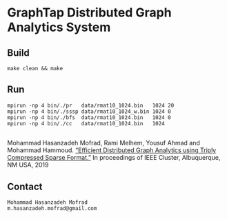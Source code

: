 # GraphTap Distributed Graph Analytics System

## Build
    make clean && make

## Run
    mpirun -np 4 bin/./pr   data/rmat10_1024.bin   1024 20
    mpirun -np 4 bin/./sssp data/rmat10_1024_w.bin 1024 0
    mpirun -np 4 bin/./bfs  data/rmat10_1024.bin   1024 0
    mpirun -np 4 bin/./cc   data/rmat10_1024.bin   1024

##
Mohammad Hasanzadeh Mofrad, Rami Melhem, Yousuf Ahmad and Mohammad Hammoud.
[“Efficient Distributed Graph Analytics using Triply Compressed Sparse Format.”](http://people.cs.pitt.edu/~hasanzadeh/files/papers/PID6084671.pdf)
In proceedings of IEEE Cluster, Albuquerque, NM USA, 2019

## Contact
    Mohammad Hasanzadeh Mofrad
    m.hasanzadeh.mofrad@gmail.com
